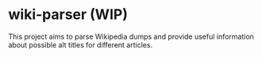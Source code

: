 # wiki-parser (WIP)

This project aims to parse Wikipedia dumps and provide useful information about possible alt titles for different articles.